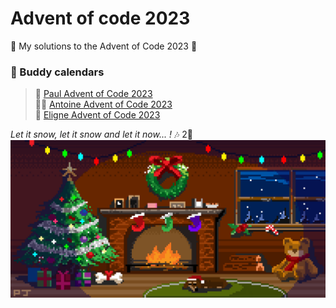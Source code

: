 # Advent of code 2023
🎄 My solutions to the Advent of Code 2023 🎄

### 🎅 Buddy calendars

> 🎁 [Paul Advent of Code 2023](https://github.com/PaulDrevet/advent_of_code_2023)\
> 🧑‍🎄 [Antoine Advent of Code 2023](https://github.com/Antoine256/advent-of-code-2023)\
> 🤶 [Eligne Advent of Code 2023](https://github.com/Elyroma/AdventOfCode)

_Let it snow, let it snow and let it now... !_ 🎶 2🌟
![](public/christmas.gif)
